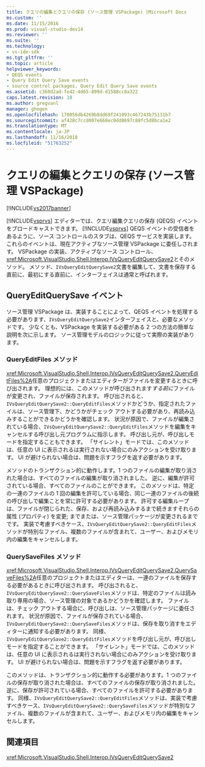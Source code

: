 ```yaml
---
title: クエリの編集とクエリの保存 (ソース管理 VSPackage) |Microsoft Docs
ms.custom: ''
ms.date: 11/15/2016
ms.prod: visual-studio-dev14
ms.reviewer: ''
ms.suite: ''
ms.technology:
- vs-ide-sdk
ms.tgt_pltfrm: ''
ms.topic: article
helpviewer_keywords:
- QEQS events
- Query Edit Query Save events
- source control packages, Query Edit Query Save events
ms.assetid: c360d2ad-fe42-4d65-899d-d1588cc8a322
caps.latest.revision: 18
ms.author: gregvanl
manager: ghogen
ms.openlocfilehash: 170056db4269b8dd69f241093c467243b75131b7
ms.sourcegitcommit: af428c7ccd007e668ec0dd8697c88fc5d8bca1e2
ms.translationtype: MT
ms.contentlocale: ja-JP
ms.lasthandoff: 11/16/2018
ms.locfileid: "51763252"
---
```

# <a name="query-edit-query-save-source-control-vspackage"></a>クエリの編集とクエリの保存 (ソース管理 VSPackage)
[!INCLUDE[vs2017banner](../../includes/vs2017banner.md)]

[!INCLUDE[vsprvs](../../includes/vsprvs-md.md)] エディターでは、クエリ編集クエリの保存 (QEQS) イベントをブロードキャストできます。 [!INCLUDE[vsprvs](../../includes/vsprvs-md.md)] QEQS イベントの受信者をあるように、ソース コントロールのスタブは、QEQS サービスを実装します。 これらのイベントは、現在アクティブなソース管理 VSPackage に委任しされます。 VSPackage の実装、アクティブなソース コントロール、<xref:Microsoft.VisualStudio.Shell.Interop.IVsQueryEditQuerySave2>とそのメソッド。 メソッド、`IVsQueryEditQuerySave2`文書を編集して、文書を保存する直前に、最初にする直前に、インターフェイスは通常と呼ばれます。  
  
## <a name="queryeditquerysave-events"></a>QueryEditQuerySave イベント  
 ソース管理 VSPackage は、実装することによって、QEQS イベントを処理する必要があります、`IVsQueryEditQuerySave2`インターフェイスと、必要なメソッドです。 少なくとも、VSPackage を実装する必要がある 2 つの方法の簡単な説明を次に示します。 ソース管理モデルのロジックに従って実際の実装があります。  
  
### <a name="queryeditfiles-method"></a>QueryEditFiles メソッド  
 <xref:Microsoft.VisualStudio.Shell.Interop.IVsQueryEditQuerySave2.QueryEditFiles%2A>任意のプロジェクトまたはエディターがファイルを変更するときに呼び出されます。 理想的には、このメソッドが呼び出されます*する前に*ファイルが変更され、ファイルが保存されます。 呼び出されると、`IVsQueryEditQuerySave2::QueryEditFiles`メソッドかどうか、指定されたファイルは、ソース管理下、かどうかがチェック アウトする必要があり、再読み込みすることができるかどうかを確認します。 状況が原因で、ファイルが編集されている場合、`IVsQueryEditQuerySave2::QueryEditFiles`メソッドを編集をキャンセルする呼び出し元プログラムに指示します。 呼び出し元が、呼び出しモードを指定することもできます。 「サイレント」モードでは、このメソッドは、任意の UI に表示されるは実行されない場合にのみアクションを受け取ります。 UI が避けられない場合は、問題を示すフラグを返す必要があります。  
  
 メソッドのトランザクション的に動作します。1 つのファイルの編集が取り消された場合は、すべてのファイルの編集が取り消されました。 逆に、編集が許可されている場合、すべてのファイルのことができます。 このメソッドは、特定の一連のファイルの 1 回の編集を許可している場合、同じ一連のファイルの後続の呼び出しで編集ことを常に許可する必要があります。 許可する編集ループは、ファイルが閉じられた、保存、および再読み込みするまで続きますそれらの属性 (プロパティ) を変更; までまたは、ソース管理パッケージが変更されるまでです。 実装で考慮すべきケース、`IVsQueryEditQuerySave2::QueryEditFiles`メソッドが特別なファイル、複数のファイルが含まれて、ユーザー、およびメモリ内の編集をキャンセルします。  
  
### <a name="querysavefiles-method"></a>QuerySaveFiles メソッド  
 <xref:Microsoft.VisualStudio.Shell.Interop.IVsQueryEditQuerySave2.QuerySaveFiles%2A>任意のプロジェクトまたはエディターは、一連のファイルを保存する必要があるときに呼び出されます。 呼び出されると、`IVsQueryEditQuerySave2::QuerySaveFiles`メソッドは、特定のファイルは読み取り専用の場合、ソース管理の対象であるかどうかを確認します。 ファイルは、チェック アウトする場合に、呼び出しは、ソース管理パッケージに委任されます。 状況が原因で、ファイルが保存されている場合、`IVsQueryEditQuerySave2::QuerySaveFiles`メソッドは、保存を取り消すをエディターに通知する必要があります。 同様、`IVsQueryEditQuerySave2::QueryEditFiles`メソッドを呼び出し元が、呼び出しモードを指定することができます。 「サイレント」モードでは、このメソッドは、任意の UI に表示されるは実行されない場合にのみアクションを受け取ります。 UI が避けられない場合は、問題を示すフラグを返す必要があります。  
  
 このメソッドは、トランザクション的に動作する必要があります。1 つのファイルの保存が取り消された場合は、すべてのファイルの保存が取り消されました。 逆に、保存が許可されている場合、すべてのファイルを許可する必要があります。 同様、`IVsQueryEditQuerySave2::QueryEditFiles`メソッドは、実装で考慮すべきケース、`IVsQueryEditQuerySave2::QuerySaveFiles`メソッドが特別なファイル、複数のファイルが含まれて、ユーザー、およびメモリ内の編集をキャンセルします。  
  
## <a name="see-also"></a>関連項目  
 <xref:Microsoft.VisualStudio.Shell.Interop.IVsQueryEditQuerySave2>

